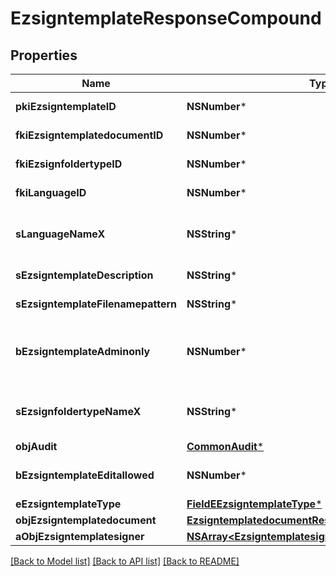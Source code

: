 # EzsigntemplateResponseCompound

## Properties
Name | Type | Description | Notes
------------ | ------------- | ------------- | -------------
**pkiEzsigntemplateID** | **NSNumber*** | The unique ID of the Ezsigntemplate | 
**fkiEzsigntemplatedocumentID** | **NSNumber*** | The unique ID of the Ezsigntemplatedocument | [optional] 
**fkiEzsignfoldertypeID** | **NSNumber*** | The unique ID of the Ezsignfoldertype. | [optional] 
**fkiLanguageID** | **NSNumber*** | The unique ID of the Language.  Valid values:  |Value|Description| |-|-| |1|French| |2|English| | 
**sLanguageNameX** | **NSString*** | The Name of the Language in the language of the requester | 
**sEzsigntemplateDescription** | **NSString*** | The description of the Ezsigntemplate | 
**sEzsigntemplateFilenamepattern** | **NSString*** | The filename pattern of the Ezsigntemplate | [optional] 
**bEzsigntemplateAdminonly** | **NSNumber*** | Whether the Ezsigntemplate can be accessed by admin users only (eUserType&#x3D;Normal) | 
**sEzsignfoldertypeNameX** | **NSString*** | The name of the Ezsignfoldertype in the language of the requester | [optional] 
**objAudit** | [**CommonAudit***](CommonAudit.md) |  | 
**bEzsigntemplateEditallowed** | **NSNumber*** | Whether the Ezsigntemplate if allowed to edit or not | 
**eEzsigntemplateType** | [**FieldEEzsigntemplateType***](FieldEEzsigntemplateType.md) |  | [optional] 
**objEzsigntemplatedocument** | [**EzsigntemplatedocumentResponse***](EzsigntemplatedocumentResponse.md) |  | [optional] 
**aObjEzsigntemplatesigner** | [**NSArray&lt;EzsigntemplatesignerResponseCompound&gt;***](EzsigntemplatesignerResponseCompound.md) |  | 

[[Back to Model list]](../README.md#documentation-for-models) [[Back to API list]](../README.md#documentation-for-api-endpoints) [[Back to README]](../README.md)


